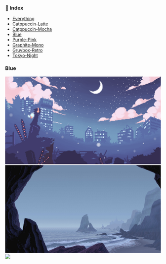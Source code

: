 ### 📖 Index
- [Everything](/src/index/Everything.md)
- [Catppuccin-Latte](/src/index/Catppuccin-Latte.md)
- [Catppuccin-Mocha](/src/index/Catppuccin-Mocha.md)
- [Blue](/src/index/Blue.md)
- [Purple-Pink](/src/index/Purple-Pink.md)
- [Graphite-Mono](/src/index/Graphite-Mono.md)
- [Gruvbox-Retro](/src/index/Gruvbox-Retro.md)
- [Tokyo-Night](/src/index/Tokyo-Night.md)

### Blue

<img src="https://github.com/iambluie/masterpiecewallpapers/blob/main/src/wallpapers/Blue/Bluenight.gif?raw=true">
<img src="https://github.com/iambluie/masterpiecewallpapers/blob/main/src/wallpapers/Blue/Coast.jpg?raw=true">
<img src="https://github.com/iambluie/masterpiecewallpapers/blob/main/src/wallpapers/Blue/Paintedblue.png?raw=true">